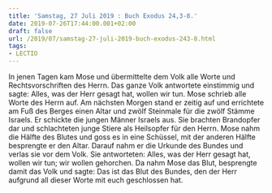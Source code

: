```yaml
---
title: 'Samstag, 27 Juli 2019 : Buch Exodus 24,3-8.'
date: 2019-07-26T17:44:00.001+02:00
draft: false
url: /2019/07/samstag-27-juli-2019-buch-exodus-243-8.html
tags: 
- LECTIO
---
```


In jenen Tagen kam Mose und übermittelte dem Volk alle Worte und Rechtsvorschriften des Herrn. Das ganze Volk antwortete einstimmig und sagte: Alles, was der Herr gesagt hat, wollen wir tun. Mose schrieb alle Worte des Herrn auf. Am nächsten Morgen stand er zeitig auf und errichtete am Fuß des Berges einen Altar und zwölf Steinmale für die zwölf Stämme Israels. Er schickte die jungen Männer Israels aus. Sie brachten Brandopfer dar und schlachteten junge Stiere als Heilsopfer für den Herrn. Mose nahm die Hälfte des Blutes und goss es in eine Schüssel, mit der anderen Hälfte besprengte er den Altar. Darauf nahm er die Urkunde des Bundes und verlas sie vor dem Volk. Sie antworteten: Alles, was der Herr gesagt hat, wollen wir tun; wir wollen gehorchen. Da nahm Mose das Blut, besprengte damit das Volk und sagte: Das ist das Blut des Bundes, den der Herr aufgrund all dieser Worte mit euch geschlossen hat.